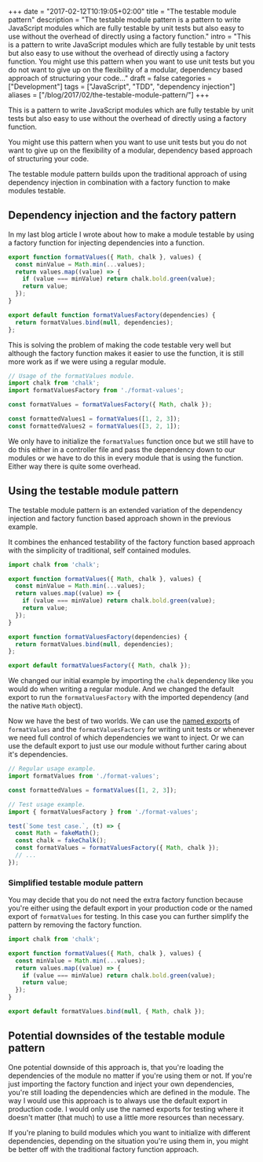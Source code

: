 +++
date = "2017-02-12T10:19:05+02:00"
title = "The testable module pattern"
description = "The testable module pattern is a pattern to write JavaScript modules which are fully testable by unit tests but also easy to use without the overhead of directly using a factory function."
intro = "This is a pattern to write JavaScript modules which are fully testable by unit tests but also easy to use without the overhead of directly using a factory function. You might use this pattern when you want to use unit tests but you do not want to give up on the flexibility of a modular, dependency based approach of structuring your code..."
draft = false
categories = ["Development"]
tags = ["JavaScript", "TDD", "dependency injection"]
aliases = ["/blog/2017/02/the-testable-module-pattern/"]
+++

This is a pattern to write JavaScript modules which are fully testable by unit tests but also easy to use without the overhead of directly using a factory function.

You might use this pattern when you want to use unit tests but you do not want to give up on the flexibility of a modular, dependency based approach of structuring your code.

The testable module pattern builds upon the traditional approach of using dependency injection in combination with a factory function to make modules testable.

## Dependency injection and the factory pattern
In my last blog article I wrote about how to make a module testable by using a factory function for injecting dependencies into a function.

```js
export function formatValues({ Math, chalk }, values) {
  const minValue = Math.min(...values);
  return values.map((value) => {
    if (value === minValue) return chalk.bold.green(value);
    return value;
  });
}

export default function formatValuesFactory(dependencies) {
  return formatValues.bind(null, dependencies);
};
```

This is solving the problem of making the code testable very well but although the factory function makes it easier to use the function, it is still more work as if we were using a regular module.

```js
// Usage of the formatValues module.
import chalk from 'chalk';
import formatValuesFactory from './format-values';

const formatValues = formatValuesFactory({ Math, chalk });

const formattedValues1 = formatValues([1, 2, 3]);
const formattedValues2 = formatValues([3, 2, 1]);
```

We only have to initialize the `formatValues` function once but we still have to do this either in a controller file and pass the dependency down to our modules or we have to do this in every module that is using the function. Either way there is quite some overhead.

## Using the testable module pattern
The testable module pattern is an extended variation of the dependency injection and factory function based approach shown in the previous example.

It combines the enhanced testability of the factory function based approach with the simplicity of traditional, self contained modules.

```js
import chalk from 'chalk';

export function formatValues({ Math, chalk }, values) {
  const minValue = Math.min(...values);
  return values.map((value) => {
    if (value === minValue) return chalk.bold.green(value);
    return value;
  });
}

export function formatValuesFactory(dependencies) {
  return formatValues.bind(null, dependencies);
};

export default formatValuesFactory({ Math, chalk });
```

We changed our initial example by importing the `chalk` dependency like you would do when writing a regular module. And we changed the default export to run the `formatValuesFactory` with the imported dependency (and the native `Math` object).

Now we have the best of two worlds. We can use the [named exports](https://developer.mozilla.org/en-US/docs/Web/JavaScript/Reference/Statements/export#Using_named_exports) of `formatValues` and the `formatValuesFactory` for writing unit tests or whenever we need full control of which dependencies we want to inject. Or we can use the default export to just use our module without further caring about it's dependencies.

```js
// Regular usage example.
import formatValues from './format-values';

const formattedValues = formatValues([1, 2, 3]);
```

```js
// Test usage example.
import { formatValuesFactory } from './format-values';

test(`Some test case.`, (t) => {
  const Math = fakeMath();
  const chalk = fakeChalk();
  const formatValues = formatValuesFactory({ Math, chalk });
  // ...
});
```

### Simplified testable module pattern
You may decide that you do not need the extra factory function because you're either using the default export in your production code or the named export of `formatValues` for testing. In this case you can further simplify the pattern by removing the factory function.

```js
import chalk from 'chalk';

export function formatValues({ Math, chalk }, values) {
  const minValue = Math.min(...values);
  return values.map((value) => {
    if (value === minValue) return chalk.bold.green(value);
    return value;
  });
}

export default formatValues.bind(null, { Math, chalk });
```

## Potential downsides of the testable module pattern
One potential downside of this approach is, that you're loading the dependencies of the module no matter if you're using them or not. If you're just importing the factory function and inject your own dependencies, you're still loading the dependencies which are defined in the module. The way I would use this approach is to always use the default export in production code. I would only use the named exports for testing where it doesn't matter (that much) to use a little more resources than necessary.

If you're planing to build modules which you want to initialize with different dependencies, depending on the situation you're using them in, you might be better off with the traditional factory function approach.
